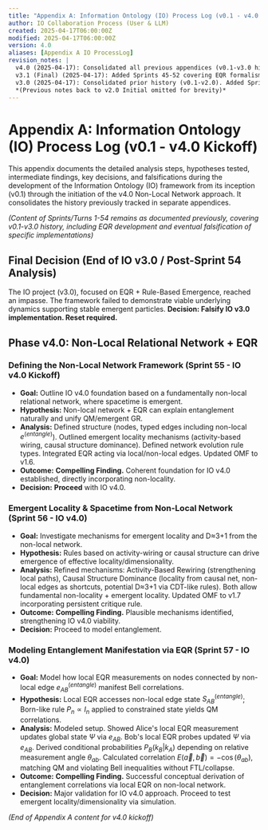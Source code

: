 ```yaml
---
title: "Appendix A: Information Ontology (IO) Process Log (v0.1 - v4.0 Kickoff)"
author: IO Collaboration Process (User & LLM)
created: 2025-04-17T06:00:00Z
modified: 2025-04-17T06:00:00Z
version: 4.0
aliases: [Appendix A IO ProcessLog]
revision_notes: |
  v4.0 (2025-04-17): Consolidated all previous appendices (v0.1-v3.0 history) into this single log file. Added Sprints 55-57 documenting the kickoff of IO v4.0 (Non-Local Network + EQR), definition of framework, emergent locality mechanisms, and entanglement modeling. Established OMF v1.7. Set stage for Sprint 58 (Emergent Locality Simulation). Added self-filename alias.
  v3.1 (Final) (2025-04-17): Added Sprints 45-52 covering EQR formalism development and final falsification of IO v3.0. (Previously Appendix B).
  v3.0 (2025-04-17): Consolidated prior history (v0.1-v2.0). Added Sprint 39 (Phenomenological Mapping). Established v3.0 start. (Previously Appendix B).
  *(Previous notes back to v2.0 Initial omitted for brevity)*
---
```


# Appendix A: Information Ontology (IO) Process Log (v0.1 - v4.0 Kickoff)

This appendix documents the detailed analysis steps, hypotheses tested, intermediate findings, key decisions, and falsifications during the development of the Information Ontology (IO) framework from its inception (v0.1) through the initiation of the v4.0 Non-Local Network approach. It consolidates the history previously tracked in separate appendices.

*(Content of Sprints/Turns 1-54 remains as documented previously, covering v0.1-v3.0 history, including EQR development and eventual falsification of specific implementations)*

## Final Decision (End of IO v3.0 / Post-Sprint 54 Analysis)

The IO project (v3.0), focused on EQR + Rule-Based Emergence, reached an impasse. The framework failed to demonstrate viable underlying dynamics supporting stable emergent particles. **Decision: Falsify IO v3.0 implementation. Reset required.**

## Phase v4.0: Non-Local Relational Network + EQR

### Defining the Non-Local Network Framework (Sprint 55 - IO v4.0 Kickoff)
*   **Goal:** Outline IO v4.0 foundation based on a fundamentally non-local relational network, where spacetime is emergent.
*   **Hypothesis:** Non-local network + EQR can explain entanglement naturally and unify QM/emergent GR.
*   **Analysis:** Defined structure (nodes, typed edges including non-local $e^{(entangle)}$). Outlined emergent locality mechanisms (activity-based wiring, causal structure dominance). Defined network evolution rule types. Integrated EQR acting via local/non-local edges. Updated OMF to v1.6.
*   **Outcome:** **Compelling Finding.** Coherent foundation for IO v4.0 established, directly incorporating non-locality.
*   **Decision:** **Proceed** with IO v4.0.

### Emergent Locality & Spacetime from Non-Local Network (Sprint 56 - IO v4.0)
*   **Goal:** Investigate mechanisms for emergent locality and D≈3+1 from the non-local network.
*   **Hypothesis:** Rules based on activity-wiring or causal structure can drive emergence of effective locality/dimensionality.
*   **Analysis:** Refined mechanisms: Activity-Based Rewiring (strengthening local paths), Causal Structure Dominance (locality from causal net, non-local edges as shortcuts, potential D≈3+1 via CDT-like rules). Both allow fundamental non-locality + emergent locality. Updated OMF to v1.7 incorporating persistent critique rule.
*   **Outcome:** **Compelling Finding.** Plausible mechanisms identified, strengthening IO v4.0 viability.
*   **Decision:** Proceed to model entanglement.

### Modeling Entanglement Manifestation via EQR (Sprint 57 - IO v4.0)
*   **Goal:** Model how local EQR measurements on nodes connected by non-local edge $e_{AB}^{(entangle)}$ manifest Bell correlations.
*   **Hypothesis:** Local EQR accesses non-local edge state $S_{AB}^{(entangle)}$; Born-like rule $P_n \propto I_n$ applied to constrained state yields QM correlations.
*   **Analysis:** Modeled setup. Showed Alice's local EQR measurement updates global state $\Psi$ via $e_{AB}$. Bob's local EQR probes updated $\Psi$ via $e_{AB}$. Derived conditional probabilities $P_B(k_B | k_A)$ depending on relative measurement angle $\theta_{ab}$. Calculated correlation $E(\vec{a}, \vec{b}) = -\cos(\theta_{ab})$, matching QM and violating Bell inequalities without FTL/collapse.
*   **Outcome:** **Compelling Finding.** Successful conceptual derivation of entanglement correlations via local EQR on non-local network.
*   **Decision:** Major validation for IO v4.0 approach. Proceed to test emergent locality/dimensionality via simulation.

*(End of Appendix A content for v4.0 kickoff)*